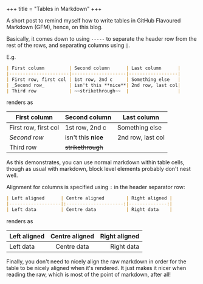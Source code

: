+++
title = "Tables in Markdown"
+++

A short post to remind myself how to write tables in GitHub Flavoured Markdown
(GFM), hence, on this blog.

<!-- more -->

Basically, it comes down to using `-----` to separate the header row from the
rest of the rows, and separating columns using `|`.

E.g.

```markdown
| First column         | Second column      | Last column      |
|----------------------|--------------------|------------------|
| First row, first col | 1st row, 2nd c     | Something else   |
| _Second row_         | isn't this **nice**| 2nd row, last col|
| Third row            | ~~strikethrough~~  |                  |
```
renders as

| First column         | Second column      | Last column      |
|----------------------|--------------------|------------------|
| First row, first col | 1st row, 2nd c     | Something else   |
| _Second row_         | isn't this **nice**| 2nd row, last col|
| Third row            | ~~strikethrough~~  |                  |

As this demonstrates, you can use normal markdown within table cells, though as
usual with markdown, block level elements probably don't nest well.

Alignment for columns is specified using `:` in the header separator row:

```markdown
| Left aligned      | Centre aligned        | Right aligned |
|-------------------|:---------------------:|--------------:|
| Left data         | Centre data           | Right data    |
```

renders as

| Left aligned      | Centre aligned        | Right aligned |
|-------------------|:---------------------:|--------------:|
| Left data         | Centre data           | Right data    |

Finally, you don't need to nicely align the raw markdown in order for the table
to be nicely aligned when it's rendered. It just makes it nicer when reading the
raw, which is most of the point of markdown, after all!
